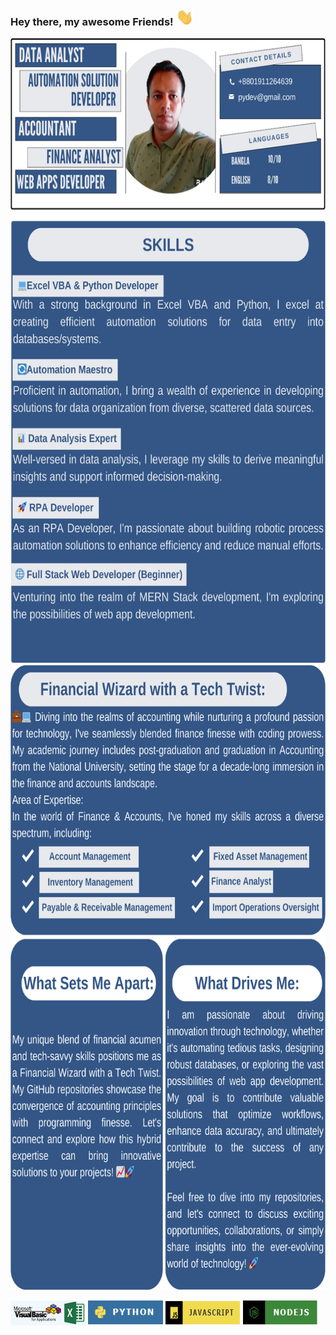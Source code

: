 ### Hey there, my awesome Friends! <img src="assets/hello.gif" width="28px" alt="hi">
<img src="assets/Profile_Page_1.png" alt="About My Self" width="1400" height="1000">
<img src="assets/Profile_Page_2.png" alt="About My Self" width="1200" height="1000">

<a href="#"><img src="assets/vbaExcelImage.PNG" alt="Excel VBA Logo" width="120" height="40"></a>
<a href="#"><img src="assets/Python Logo.PNG" alt="Python Logo" width="120" height="40"></a>
<a href="#"><img src="assets/jsImage.PNG" alt="JavaScript Logo" width="120" height="40"></a>
<a href="#"><img src="assets/NodeJs.PNG" alt="Node JS Logo" width="120" height="40"></a>


